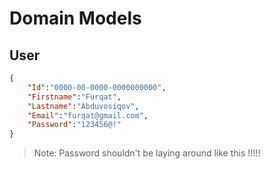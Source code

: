 # Domain Models
## User
```json
{
    "Id":"0000-00-0000-0000000000",
    "Firstname":"Furqat",
    "Lastname":"Abduvosiqov",
    "Email":"furqat@gmail.com",
    "Password":"123456@!"
}
```
> Note: Password shouldn't be laying around like this !!!!!


